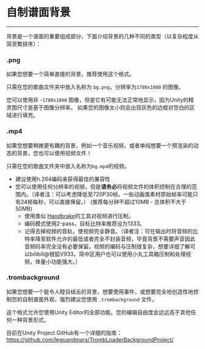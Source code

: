 # 自制谱面背景
---

背景是一个谱面的重要组成部分，下面介绍背景的几种不同的类型（以复杂程度从简至繁排序）：

### .png

如果您想要一个简单直接的背景，推荐使用这个格式。

只需在您的歌曲文件夹中放入名称为 `bg.png`，分辨率为`1780x1000` 的图像。

您可以使用非 -`1780x1000` 图像，但是它有可能无法正常地显示，因为Unity的精灵图尺寸是基于图像分辨率。 如果您的图像太小则会出现灰色的边框对空白的区域进行填充。

### .mp4

如果您想要稍微更有趣的背景，例如一个音乐视频，或者单纯想要一个预渲染的动态的背景，您也可以使用视频文件！

只需在您的歌曲文件夹中放入名称为`bg.mp4`的视频。

- 建议使用h.264编码来获得最佳的兼容性
- 您可以使用任何分辨率的视频，但是**请务必**将视频文件的体积控制在合理的范围内。（译者注：可以考虑降低至720P30帧。一些动画类素材原始帧率可能只有24帧每秒，可以直接保留。） (推荐每分钟不超过10MB - 总体积不大于 50MB)
  - 使用类似 [Handbrake](https://handbrake.fr/)的工具对视频进行压制。
  - 编码模式使用2-pass，目标比特率推荐设为1333。
  - 记得去掉视频的音轨，使视频完全静音。（译者注：可在输出时将音频的比特率降至软件允许的最低或者完全不封装音频，毕竟背景不需要声音因此音频码率完全没有必要保留。视频的编码与压制很复杂，想要详细了解可以bilibili@银狐V933。简中区用户也可以使用小丸工具箱压制和处理视频，体量小功能强大。）

### .trombackground

如果您想要一个能令人瞠目结舌的背景，想要使用事件，或想要完全地创造性地控制您的自制谱面外观，强烈建议您使用 `.trombackground` 文件。

这个格式允许您使用Unity Editor的全部功能。您的编辑自由度会远远高于其他任何一种背景形式。

目前在Unity Project GitHub有一个详细的指南：<https://github.com/legoandmars/TrombLoaderBackgroundProject/>
